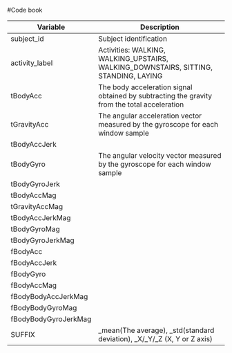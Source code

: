 #Code book

| Variable| Description|
|--- | --- |
| subject_id | Subject identification |
| activity_label | Activities: WALKING, WALKING_UPSTAIRS, WALKING_DOWNSTAIRS, SITTING, STANDING, LAYING |
| tBodyAcc | The body acceleration signal obtained by subtracting the gravity from the total acceleration | standard gravity units 'g'|
| tGravityAcc | The angular acceleration vector measured by the gyroscope for each window sample |
| tBodyAccJerk | 
| tBodyGyro | The angular velocity vector measured by the gyroscope for each window sample |
| tBodyGyroJerk |
| tBodyAccMag |
| tGravityAccMag |
| tBodyAccJerkMag |
| tBodyGyroMag |
| tBodyGyroJerkMag |
| fBodyAcc |	
| fBodyAccJerk |
| fBodyGyro |
| fBodyAccMag |
| fBodyBodyAccJerkMag |
| fBodyBodyGyroMag |
| fBodyBodyGyroJerkMag |
| SUFFIX | _mean(The average), _std(standard deviation), _X/_Y/_Z (X, Y or Z axis)|
